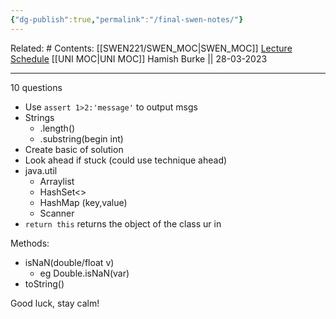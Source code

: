 ```yaml
---
{"dg-publish":true,"permalink":"/final-swen-notes/"}
---
```


Related: #
Contents: [[SWEN221/SWEN_MOC\|SWEN_MOC]]
[Lecture Schedule](https://ecs.wgtn.ac.nz/Courses/SWEN221_2023T1/LectureSchedule)
[[UNI MOC\|UNI MOC]]
Hamish Burke || 28-03-2023
***
10 questions

- Use `assert 1>2:'message'` to output msgs
- Strings
	- .length()
	- .substring(begin int)
- Create basic of solution
- Look ahead if stuck (could use technique ahead)
- java.util
	- Arraylist
	- HashSet<>
	- HashMap (key,value)
	- Scanner
- `return this` returns the object of the class ur in

Methods:
- isNaN(double/float v)
	- eg Double.isNaN(var)
- toString()

Good luck, stay calm!
